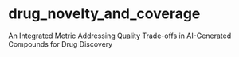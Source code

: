 # drug_novelty_and_coverage
An Integrated Metric Addressing Quality Trade-offs in AI-Generated Compounds for Drug Discovery
